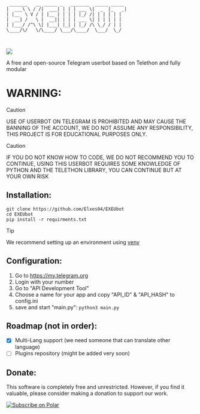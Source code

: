 ﻿```
 _______   __ _____ _   _______  _____ _____ 
|  ___\ \ / /|  ___| | | | ___ \|  _  |_   _|
| |__  \ V / | |__ | | | | |_/ /| | | | | |  
|  __| /   \ |  __|| | | | ___ \| | | | | |  
| |___/ /^\ \| |___| |_| | |_/ /\ \_/ / | |  
\____/\/   \/\____/ \___/\____/  \___/  \_/  
                                             
                                             
```
<a href="https://polar.sh/EXE-Official/EXEUbot"><img src="https://polar.sh/embed/seeks-funding-shield.svg?org=EXE-Official&repo=EXEUbot" /></a>


A free and open-source Telegram userbot based on Telethon and fully modular

# WARNING:

> [!CAUTION]
> USE OF USERBOT ON TELEGRAM IS PROHIBITED AND MAY CAUSE THE BANNING OF THE ACCOUNT, WE DO NOT ASSUME ANY RESPONSIBILITY, THIS PROJECT IS FOR EDUCATIONAL PURPOSES ONLY.

> [!CAUTION]
> IF YOU DO NOT KNOW HOW TO CODE, WE DO NOT RECOMMEND YOU TO CONTINUE, USING THIS USERBOT REQUIRES SOME KNOWLEDGE OF PYTHON AND THE TELETHON LIBRARY, YOU CAN CONTINUE BUT AT YOUR OWN RISK

## Installation:

    git clone https://github.com/Elxes04/EXEUbot
    cd EXEUbot
    pip install -r requirments.txt

> [!TIP]
> We recommend setting up an environment using [venv](https://www.freecodecamp.org/news/how-to-setup-virtual-environments-in-python/)


## Configuration:

 1. Go to https://my.telegram.org
 2. Login with your number
 3. Go to "API Development Tool"
 4. Choose a name for your app and copy "API_ID" & "API_HASH" to config.ini
 5. save and start "main.py": `python3 main.py`

## Roadmap (not in order):

 - [x] Multi-Lang support (we need someone that can translate other language)
 - [ ] Plugins repository (might be added very soon)

## Donate:

This software is completely free and unrestricted. However, if you find it valuable, please consider making a donation to support our work.

<a href="https://polar.sh/EXE-Official"><picture><source media="(prefers-color-scheme: dark)" srcset="https://polar.sh/embed/subscribe.svg?org=EXE-Official&label=Subscribe&darkmode"><img alt="Subscribe on Polar" src="https://polar.sh/embed/subscribe.svg?org=EXE-Official&label=Subscribe"></picture></a>



